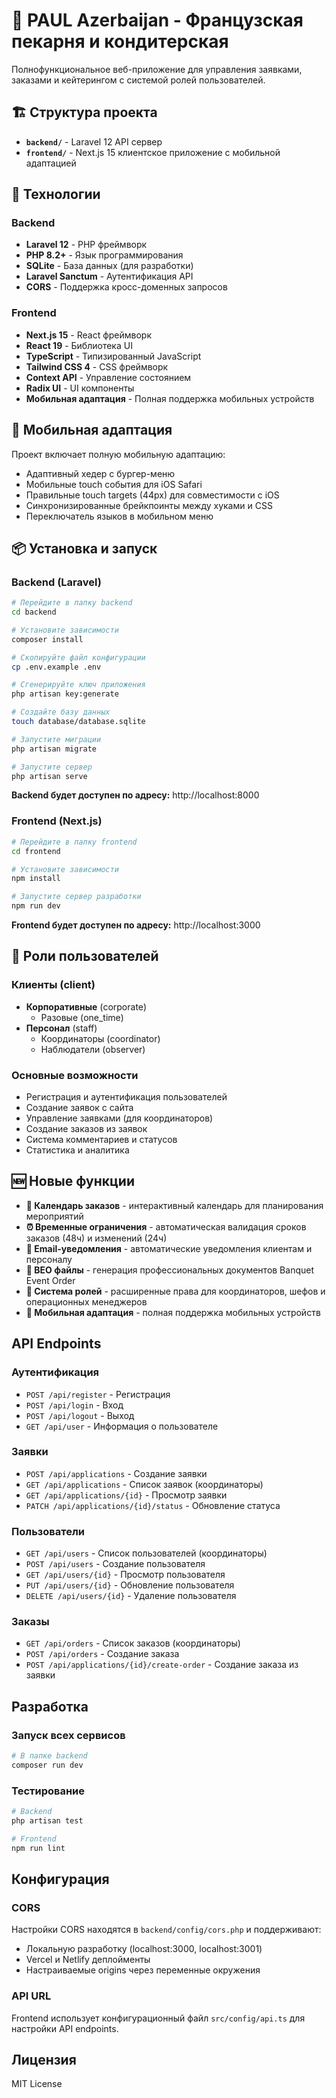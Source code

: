 # 🥖 PAUL Azerbaijan - Французская пекарня и кондитерская

Полнофункциональное веб-приложение для управления заявками, заказами и кейтерингом с системой ролей пользователей.

## 🏗️ Структура проекта

- **`backend/`** - Laravel 12 API сервер
- **`frontend/`** - Next.js 15 клиентское приложение с мобильной адаптацией

## 🚀 Технологии

### Backend
- **Laravel 12** - PHP фреймворк
- **PHP 8.2+** - Язык программирования
- **SQLite** - База данных (для разработки)
- **Laravel Sanctum** - Аутентификация API
- **CORS** - Поддержка кросс-доменных запросов

### Frontend
- **Next.js 15** - React фреймворк
- **React 19** - Библиотека UI
- **TypeScript** - Типизированный JavaScript
- **Tailwind CSS 4** - CSS фреймворк
- **Context API** - Управление состоянием
- **Radix UI** - UI компоненты
- **Мобильная адаптация** - Полная поддержка мобильных устройств

## 📱 Мобильная адаптация

Проект включает полную мобильную адаптацию:
- Адаптивный хедер с бургер-меню
- Мобильные touch события для iOS Safari
- Правильные touch targets (44px) для совместимости с iOS
- Синхронизированные брейкпоинты между хуками и CSS
- Переключатель языков в мобильном меню

## 📦 Установка и запуск

### Backend (Laravel)

```bash
# Перейдите в папку backend
cd backend

# Установите зависимости
composer install

# Скопируйте файл конфигурации
cp .env.example .env

# Сгенерируйте ключ приложения
php artisan key:generate

# Создайте базу данных
touch database/database.sqlite

# Запустите миграции
php artisan migrate

# Запустите сервер
php artisan serve
```

**Backend будет доступен по адресу:** http://localhost:8000

### Frontend (Next.js)

```bash
# Перейдите в папку frontend
cd frontend

# Установите зависимости
npm install

# Запустите сервер разработки
npm run dev
```

**Frontend будет доступен по адресу:** http://localhost:3000

## 👥 Роли пользователей

### Клиенты (client)
- **Корпоративные** (corporate)
  - Разовые (one_time)
- **Персонал** (staff)
  - Координаторы (coordinator)
  - Наблюдатели (observer)

### Основные возможности
- Регистрация и аутентификация пользователей
- Создание заявок с сайта
- Управление заявками (для координаторов)
- Создание заказов из заявок
- Система комментариев и статусов
- Статистика и аналитика

## 🆕 Новые функции
- **📅 Календарь заказов** - интерактивный календарь для планирования мероприятий
- **⏰ Временные ограничения** - автоматическая валидация сроков заказов (48ч) и изменений (24ч)
- **📧 Email-уведомления** - автоматические уведомления клиентам и персоналу
- **📄 BEO файлы** - генерация профессиональных документов Banquet Event Order
- **🎯 Система ролей** - расширенные права для координаторов, шефов и операционных менеджеров
- **📱 Мобильная адаптация** - полная поддержка мобильных устройств

## API Endpoints

### Аутентификация
- `POST /api/register` - Регистрация
- `POST /api/login` - Вход
- `POST /api/logout` - Выход
- `GET /api/user` - Информация о пользователе

### Заявки
- `POST /api/applications` - Создание заявки
- `GET /api/applications` - Список заявок (координаторы)
- `GET /api/applications/{id}` - Просмотр заявки
- `PATCH /api/applications/{id}/status` - Обновление статуса

### Пользователи
- `GET /api/users` - Список пользователей (координаторы)
- `POST /api/users` - Создание пользователя
- `GET /api/users/{id}` - Просмотр пользователя
- `PUT /api/users/{id}` - Обновление пользователя
- `DELETE /api/users/{id}` - Удаление пользователя

### Заказы
- `GET /api/orders` - Список заказов (координаторы)
- `POST /api/orders` - Создание заказа
- `POST /api/applications/{id}/create-order` - Создание заказа из заявки

## Разработка

### Запуск всех сервисов
```bash
# В папке backend
composer run dev
```

### Тестирование
```bash
# Backend
php artisan test

# Frontend
npm run lint
```

## Конфигурация

### CORS
Настройки CORS находятся в `backend/config/cors.php` и поддерживают:
- Локальную разработку (localhost:3000, localhost:3001)
- Vercel и Netlify деплойменты
- Настраиваемые origins через переменные окружения

### API URL
Frontend использует конфигурационный файл `src/config/api.ts` для настройки API endpoints.

## Лицензия

MIT License
